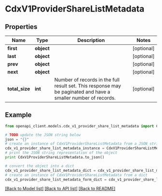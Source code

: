 # CdxV1ProviderShareListMetadata


## Properties
Name | Type | Description | Notes
------------ | ------------- | ------------- | -------------
**first** | **object** |  | [optional] 
**last** | **object** |  | [optional] 
**prev** | **object** |  | [optional] 
**next** | **object** |  | [optional] 
**total_size** | **int** | Number of records in the full result set. This response may be paginated and have a smaller number of records. | [optional] 

## Example

```python
from openapi_client.models.cdx_v1_provider_share_list_metadata import CdxV1ProviderShareListMetadata

# TODO update the JSON string below
json = "{}"
# create an instance of CdxV1ProviderShareListMetadata from a JSON string
cdx_v1_provider_share_list_metadata_instance = CdxV1ProviderShareListMetadata.from_json(json)
# print the JSON string representation of the object
print CdxV1ProviderShareListMetadata.to_json()

# convert the object into a dict
cdx_v1_provider_share_list_metadata_dict = cdx_v1_provider_share_list_metadata_instance.to_dict()
# create an instance of CdxV1ProviderShareListMetadata from a dict
cdx_v1_provider_share_list_metadata_form_dict = cdx_v1_provider_share_list_metadata.from_dict(cdx_v1_provider_share_list_metadata_dict)
```
[[Back to Model list]](../ccloud/README.md#documentation-for-models) [[Back to API list]](../ccloud/README.md#documentation-for-api-endpoints) [[Back to README]](../ccloud/README.md)


